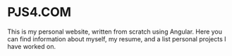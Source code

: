 # PJS4.COM

This is my personal website, written from scratch using Angular. Here you can find information about myself, my resume, and a list personal projects I have worked on.
